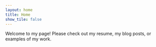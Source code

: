 ```yaml
---
layout: home
title: Home
show_tile: false
---
```




Welcome to my page! Please check out my resume, my blog posts, or examples of my work.
